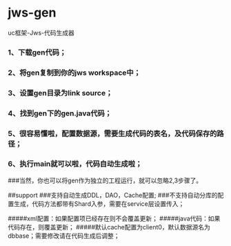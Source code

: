 # jws-gen
uc框架-Jws-代码生成器
### 1、下载gen代码；
### 2、将gen复制到你的jws workspace中；
### 3、设置gen目录为link source；
### 4、找到gen下的gen.java代码；
### 5、很容易懂啦，配置数据源，需要生成代码的表名，及代码保存的路径；
### 6、执行main就可以啦，代码自动生成啦；


###当然，你也可以将gen作为独立的工程运行，就可以忽略2,3步骤了。


##support
###支持自动生成DDL，DAO，Cache配置;
###不支持自动分库的配置生成，代码方法都带有Shard入参，需要在service层设置传入；

#####xml配置：如果配置项已经存在则不会覆盖更新；
#####java代码：如果代码存在，则覆盖更新；
#####默认cache配置为client0，默认数据源名为dbbase；需要修改请在代码生成后调整；

